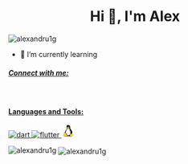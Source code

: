 <h1 align="center">Hi 👋, I'm Alex</h1>
<p align="left"> <img src="https://komarev.com/ghpvc/?username=alexandru1g&label=Profile%20views&color=0e75b6&style=flat" alt="alexandru1g" /> </p>

- 🌱 I’m currently learning <a href="https://tryhackme.com/badge/1149635">

<h5 align="left">Connect with me:</h5>
<p align="left">
<a href="https://linkedin.com/in/alexandru1g" target="blank"><img align="center"
</p>

<h4 align="left">Languages and Tools:</h4>
<p align="left"> <a href="https://dart.dev" target="_blank" rel="noreferrer"> <img src="https://www.vectorlogo.zone/logos/dartlang/dartlang-icon.svg" alt="dart" width="40" height="40"/> </a> <a href="https://flutter.dev" target="_blank" rel="noreferrer"> <img src="https://www.vectorlogo.zone/logos/flutterio/flutterio-icon.svg" alt="flutter" width="40" height="40"/> </a> <a href="https://www.linux.org/" target="_blank" rel="noreferrer"> <img src="https://raw.githubusercontent.com/devicons/devicon/master/icons/linux/linux-original.svg" alt="linux" width="25" height="25"/> </a> </p>

<p><img align="left" src="https://github-readme-stats.vercel.app/api/top-langs?username=alexandru1g&show_icons=true&locale=en&layout=compact" alt="alexandru1g" /></p>

<p>&nbsp;<img align="center" src="https://github-readme-stats.vercel.app/api?username=alexandru1g&show_icons=true&locale=en" alt="alexandru1g" /></p>
